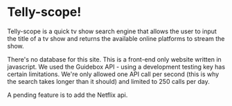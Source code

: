# Telly-scope!

Telly-scope is a quick tv show search engine that allows the user to input the title of a tv show and returns the available online platforms to stream the show.

There's no database for this site.  This is a front-end only website written in javascript.  We used the Guidebox API - using a development testing key has certain limitations.  We're only allowed one API call per second (this is why the search takes longer than it should) and limited to 250 calls per day.

A pending feature is to add the Netflix api.
